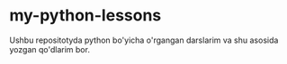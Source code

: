# my-python-lessons
Ushbu repositotyda python bo'yicha o'rgangan darslarim va shu asosida yozgan qo'dlarim bor.
